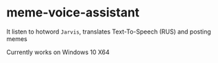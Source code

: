 # meme-voice-assistant

It listen to hotword `Jarvis`, translates Text-To-Speech (RUS) and posting memes

Currently works on Windows 10 X64

